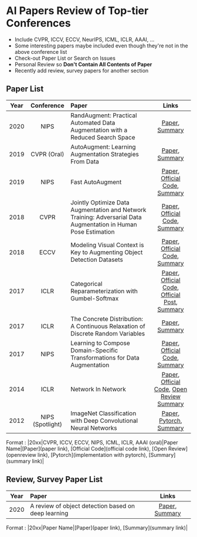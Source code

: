 # AI Papers Review of Top-tier Conferences
- Include CVPR, ICCV, ECCV, NeurIPS, ICML, ICLR, AAAI, ...
- Some interesting papers maybe included even though they're not in the above conference list
- Check-out Paper List or Search on Issues
- Personal Review so **Don't Contain All Contents of Paper**
- Recently add review, survey papers for another section

## Paper List
|Year|Conference|Paper|Links|
|:-:|:-:|:-|:-:|
|2020|NIPS|RandAugment: Practical Automated Data Augmentation with a Reduced Search Space|[Paper](https://arxiv.org/pdf/1909.13719.pdf), [Summary](https://github.com/Jasonlee1995/AI_Papers/issues/7)|
|2019|CVPR (Oral)|AutoAugment: Learning Augmentation Strategies From Data|[Paper](https://arxiv.org/pdf/1805.09501.pdf), [Summary](https://github.com/Jasonlee1995/AI_Papers/issues/5)|
|2019|NIPS|Fast AutoAugment|[Paper](https://arxiv.org/pdf/1905.00397.pdf), [Official Code](https://github.com/kakaobrain/fast-autoaugment), [Summary](https://github.com/Jasonlee1995/AI_Papers/issues/6)|
|2018|CVPR|Jointly Optimize Data Augmentation and Network Training: Adversarial Data Augmentation in Human Pose Estimation|[Paper](https://arxiv.org/pdf/1805.09707.pdf), [Official Code](https://github.com/zhiqiangdon/pose-adv-aug), [Summary](https://github.com/Jasonlee1995/AI_Papers/issues/3)|
|2018|ECCV|Modeling Visual Context is Key to Augmenting Object Detection Datasets|[Paper](https://arxiv.org/pdf/1807.07428.pdf), [Official Code](https://github.com/dvornikita/context_aug), [Summary](https://github.com/Jasonlee1995/AI_Papers/issues/4)|
|2017|ICLR|Categorical Reparameterization with Gumbel-Softmax|[Paper](https://arxiv.org/pdf/1611.01144.pdf), [Official Code](https://github.com/ericjang/gumbel-softmax), [Official Post](https://blog.evjang.com/2016/11/tutorial-categorical-variational.html), [Summary](https://github.com/Jasonlee1995/AI_Papers/issues/9)|
|2017|ICLR|The Concrete Distribution: A Continuous Relaxation of Discrete Random Variables|[Paper](https://arxiv.org/pdf/1611.00712.pdf), [Summary](https://github.com/Jasonlee1995/AI_Papers/issues/8)|
|2017|NIPS|Learning to Compose Domain-Specific Transformations for Data Augmentation|[Paper](https://arxiv.org/pdf/1709.01643.pdf), [Official Code](https://github.com/HazyResearch/tanda), [Summary](https://github.com/Jasonlee1995/AI_Papers/issues/2)|
|2014|ICLR|Network In Network|[Paper](https://arxiv.org/pdf/1312.4400.pdf), [Official Code](https://github.com/mavenlin/cuda-convnet), [Open Review](https://openreview.net/forum?id=ylE6yojDR5yqX) [Summary](https://github.com/Jasonlee1995/AI_Papers/issues/10)|
|2012|NIPS (Spotlight)|ImageNet Classification with Deep Convolutional Neural Networks|[Paper](https://papers.nips.cc/paper/2012/file/c399862d3b9d6b76c8436e924a68c45b-Paper.pdf), [Pytorch](https://github.com/Jasonlee1995/AlexNet), [Summary](https://github.com/Jasonlee1995/AI_Papers/issues/1)|

Format : |20xx|CVPR, ICCV, ECCV, NIPS, ICML, ICLR, AAAI (oral)|Paper Name|[Paper](paper link), [Official Code](official code link), [Open Review](openreview link), [Pytorch](implementation with pytorch), [Summary](summary link)|


## Review, Survey Paper List
|Year|Paper|Links|
|:-:|:-|:-:|
|2020|A review of object detection based on deep learning|[Paper](https://link.springer.com/article/10.1007/s11042-020-08976-6), [Summary](https://github.com/Jasonlee1995/AI_Papers/issues/11)|

Format : |20xx|Paper Name|[Paper](paper link), [Summary](summary link)|
